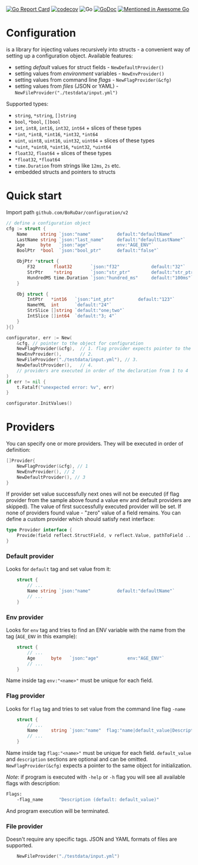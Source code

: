 [![Go Report Card](https://goreportcard.com/badge/github.com/borudar/configuration)](https://goreportcard.com/report/github.com/borudar/configuration)
[![codecov](https://codecov.io/gh/BoRuDar/configuration/branch/master/graph/badge.svg)](https://codecov.io/gh/BoRuDar/configuration)
![Go](https://github.com/BoRuDar/configuration/workflows/Go/badge.svg)
[![GoDoc](https://godoc.org/github.com/BoRuDar/configuration?status.png)](https://godoc.org/github.com/BoRuDar/configuration)
[![Mentioned in Awesome Go](https://awesome.re/mentioned-badge.svg)](https://github.com/avelino/awesome-go) 

# Configuration
is a library for injecting values recursively into structs - a convenient way of setting up a configuration object.
Available features:
- setting *default* values for struct fields - `NewDefaultProvider()`
- setting values from *environment* variables - `NewEnvProvider()`
- setting values from command line *flags* - `NewFlagProvider(&cfg)`
- setting values from *files* (JSON or YAML) - `NewFileProvider("./testdata/input.yml")`

Supported types:
- `string`, `*string`, `[]string`
- `bool`, `*bool`, `[]bool`
- `int`, `int8`, `int16`, `int32`, `int64` + slices of these types
- `*int`, `*int8`, `*int16`, `*int32`, `*int64`
- `uint`, `uint8`, `uint16`, `uint32`, `uint64` + slices of these types
- `*uint`, `*uint8`, `*uint16`, `*uint32`, `*uint64`
- `float32`, `float64` + slices of these types
- `*float32`, `*float64`
- `time.Duration` from strings like `12ms`, `2s` etc.
- embedded structs and pointers to structs

# Quick start
Import path `github.com/BoRuDar/configuration/v2`
```go
// define a configuration object
cfg := struct {
    Name     string `json:"name"          default:"defaultName"         flag:"name"`
    LastName string `json:"last_name"     default:"defaultLastName"`
    Age      byte   `json:"age"           env:"AGE_ENV"`
    BoolPtr  *bool  `json:"bool_ptr"      default:"false"`

    ObjPtr *struct {
        F32       float32       `json:"f32"            default:"32"`
        StrPtr    *string       `json:"str_ptr"        default:"str_ptr_test"`
        HundredMS time.Duration `json:"hundred_ms"     default:"100ms"`
    }

    Obj struct {
        IntPtr   *int16   `json:"int_ptr"         default:"123"`
        NameYML  int      `default:"24"`
        StrSlice []string `default:"one;two"`
        IntSlice []int64  `default:"3; 4"`
    }
}{}

configurator, err := New(
    &cfg, // pointer to the object for configuration 
    NewFlagProvider(&cfg),  // 1. flag provider expects pointer to the object to initialize flags
    NewEnvProvider(),       // 2.
    NewFileProvider("./testdata/input.yml"), // 3.
    NewDefaultProvider(),   // 4.
    // providers are executed in order of the declaration from 1 to 4 
)
if err != nil {
    t.Fatalf("unexpected error: %v", err)
}

configurator.InitValues()
```


# Providers
You can specify one or more providers. They will be executed in order of definition:
```go
[]Provider{
    NewFlagProvider(&cfg), // 1
    NewEnvProvider(), // 2
    NewDefaultProvider(), // 3
} 
```
If provider set value successfully next ones will not be executed (if flag provider from the sample above found a value env and default providers are skipped). 
The value of first successfully executed provider will be set.
If none of providers found value - "zero" value of a field remains.
You can define a custom provider which should satisfy next interface:
```go
type Provider interface {
	Provide(field reflect.StructField, v reflect.Value, pathToField ...string) bool
}
```

### Default provider
Looks for `default` tag and set value from it:
```go
    struct {
        // ...
        Name string `json:"name"          default:"defaultName"`
        // ...
    }
```


### Env provider
Looks for `env` tag and tries to find an ENV variable with the name from the tag (`AGE_ENV` in this example):
```go
    struct {
        // ...
        Age      byte   `json:"age"           env:"AGE_ENV"`
        // ...
    }
```
Name inside tag `env:"<name>"` must be unique for each field.


### Flag provider
Looks for `flag` tag and tries to set value from the command line flag `-name`
```go
    struct {
        // ...
        Name     string `json:"name"  flag:"name|default_value|Description"`
        // ...
    }
```
Name inside tag `flag:"<name>"` must be unique for each field. `default_value` and `description` sections are optional and can be omitted.
`NewFlagProvider(&cfg)` expects a pointer to the same object for initialization.

*Note*: if program is executed with `-help` or `-h` flag you will see all available flags with description:
```bash
Flags: 
	-flag_name		"Description (default: default_value)"
``` 
And program execution will be terminated.

### File provider
Doesn't require any specific tags. JSON and YAML formats of files are supported.
```go
    NewFileProvider("./testdata/input.yml")
```
